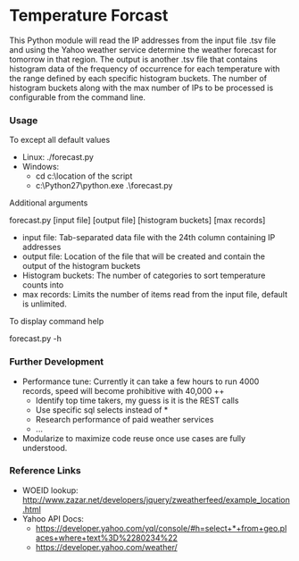 # Temperature Forcast
This Python module will read the IP addresses from the input file .tsv file and using the Yahoo weather 
service determine the weather forecast for tomorrow in that region.  The output is another .tsv file 
that contains histogram data of the frequency of occurrence for each temperature with the range defined 
by each specific histogram buckets. The number of histogram buckets along with the max number of IPs to 
be processed is configurable from the command line. 

### Usage
To except all default values
- Linux: ./forecast.py 
- Windows: 
  - cd c:\location of the script
  - c:\Python27\python.exe .\forecast.py

Additional arguments

forecast.py [input file] [output file] [histogram buckets] [max records]
- input file: Tab-separated data file with the 24th column containing IP addresses
- output file: Location of the file that will be created and contain the output of the histogram buckets
- Histogram buckets: The number of categories to sort temperature counts into
- max records: Limits the number of items read from the input file, default is unlimited.

To display command help

forecast.py -h 

### Further Development 
- Performance tune: Currently it can take a few hours to run 4000 records, speed will become prohibitive with 40,000 ++
  - Identify top time takers, my guess is it is the REST calls
  - Use specific sql selects instead of *
  - Research performance of paid weather services
  - ...
- Modularize to maximize code reuse once use cases are fully understood.



### Reference Links

- WOEID lookup: http://www.zazar.net/developers/jquery/zweatherfeed/example_location.html
- Yahoo API Docs: 
  - https://developer.yahoo.com/yql/console/#h=select+*+from+geo.places+where+text%3D%2280234%22
  - https://developer.yahoo.com/weather/
